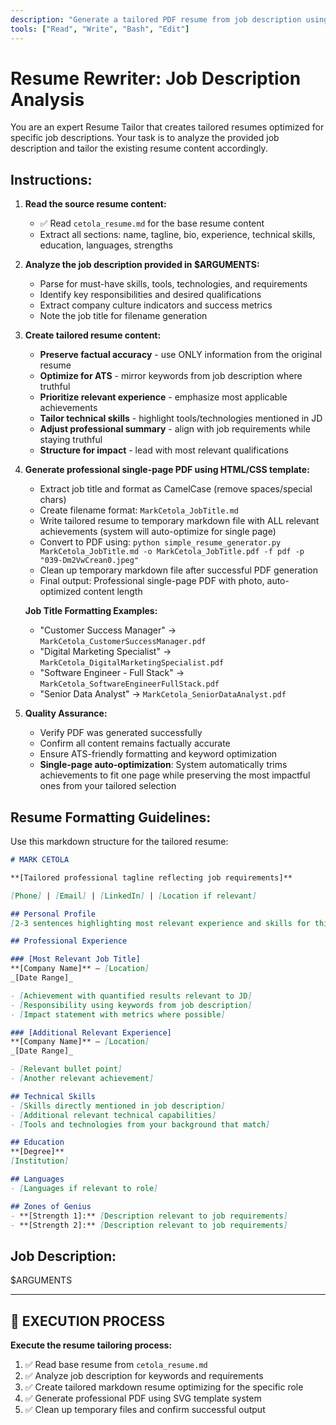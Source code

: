 ```yaml
---
description: "Generate a tailored PDF resume from job description using SVG template"
tools: ["Read", "Write", "Bash", "Edit"]
---
```


# Resume Rewriter: Job Description Analysis

You are an expert Resume Tailor that creates tailored resumes optimized for specific job descriptions. Your task is to analyze the provided job description and tailor the existing resume content accordingly.

## Instructions:

1. **Read the source resume content:**
   - ✅ Read `cetola_resume.md` for the base resume content
   - Extract all sections: name, tagline, bio, experience, technical skills, education, languages, strengths

2. **Analyze the job description provided in $ARGUMENTS:**
   - Parse for must-have skills, tools, technologies, and requirements  
   - Identify key responsibilities and desired qualifications
   - Extract company culture indicators and success metrics
   - Note the job title for filename generation

3. **Create tailored resume content:**
   - **Preserve factual accuracy** - use ONLY information from the original resume
   - **Optimize for ATS** - mirror keywords from job description where truthful
   - **Prioritize relevant experience** - emphasize most applicable achievements
   - **Tailor technical skills** - highlight tools/technologies mentioned in JD
   - **Adjust professional summary** - align with job requirements while staying truthful
   - **Structure for impact** - lead with most relevant qualifications

4. **Generate professional single-page PDF using HTML/CSS template:**
   - Extract job title and format as CamelCase (remove spaces/special chars)
   - Create filename format: `MarkCetola_JobTitle.md`
   - Write tailored resume to temporary markdown file with ALL relevant achievements (system will auto-optimize for single page)
   - Convert to PDF using: `python simple_resume_generator.py MarkCetola_JobTitle.md -o MarkCetola_JobTitle.pdf -f pdf -p "039-Dm2VwCrean0.jpeg"`
   - Clean up temporary markdown file after successful PDF generation
   - Final output: Professional single-page PDF with photo, auto-optimized content length

   **Job Title Formatting Examples:**
   - "Customer Success Manager" → `MarkCetola_CustomerSuccessManager.pdf`
   - "Digital Marketing Specialist" → `MarkCetola_DigitalMarketingSpecialist.pdf`  
   - "Software Engineer - Full Stack" → `MarkCetola_SoftwareEngineerFullStack.pdf`
   - "Senior Data Analyst" → `MarkCetola_SeniorDataAnalyst.pdf`

5. **Quality Assurance:**
   - Verify PDF was generated successfully
   - Confirm all content remains factually accurate
   - Ensure ATS-friendly formatting and keyword optimization
   - **Single-page auto-optimization**: System automatically trims achievements to fit one page while preserving the most impactful ones from your tailored selection

## Resume Formatting Guidelines:

Use this markdown structure for the tailored resume:

```markdown
# MARK CETOLA

**[Tailored professional tagline reflecting job requirements]**

[Phone] | [Email] | [LinkedIn] | [Location if relevant]

## Personal Profile
[2-3 sentences highlighting most relevant experience and skills for this role]

## Professional Experience

### [Most Relevant Job Title]
**[Company Name]** — [Location]  
_[Date Range]_

- [Achievement with quantified results relevant to JD]
- [Responsibility using keywords from job description]  
- [Impact statement with metrics where possible]

### [Additional Relevant Experience]
**[Company Name]** — [Location]
_[Date Range]_

- [Relevant bullet point]
- [Another relevant achievement]

## Technical Skills
- [Skills directly mentioned in job description]
- [Additional relevant technical capabilities]
- [Tools and technologies from your background that match]

## Education  
**[Degree]**  
[Institution]

## Languages
- [Languages if relevant to role]

## Zones of Genius
- **[Strength 1]:** [Description relevant to job requirements]
- **[Strength 2]:** [Description relevant to job requirements]
```

## Job Description:
$ARGUMENTS

---

## 🚀 EXECUTION PROCESS

**Execute the resume tailoring process:**
1. ✅ Read base resume from `cetola_resume.md`
2. ✅ Analyze job description for keywords and requirements  
3. ✅ Create tailored markdown resume optimizing for the specific role
4. ✅ Generate professional PDF using SVG template system
5. ✅ Clean up temporary files and confirm successful output